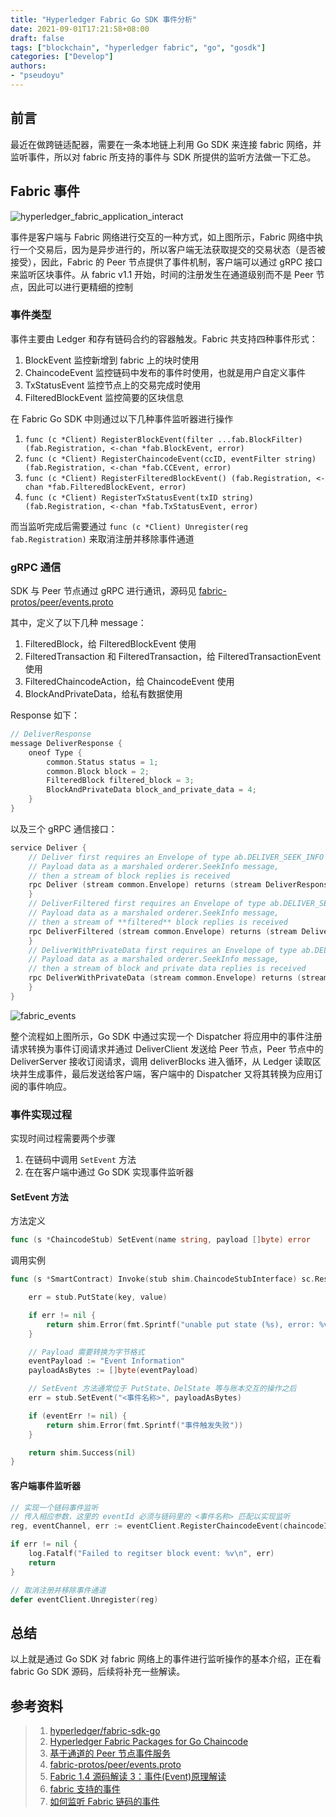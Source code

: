 ```yaml
---
title: "Hyperledger Fabric Go SDK 事件分析"
date: 2021-09-01T17:21:58+08:00
draft: false
tags: ["blockchain", "hyperledger fabric", "go", "gosdk"]
categories: ["Develop"]
authors:
- "pseudoyu"
---
```


## 前言

最近在做跨链适配器，需要在一条本地链上利用 Go SDK 来连接 fabric 网络，并监听事件，所以对 fabric 所支持的事件与 SDK 所提供的监听方法做一下汇总。

## Fabric 事件

![hyperledger_fabric_application_interact](https://image.pseudoyu.com/images/hyperledger_fabric_application_interact.png)

事件是客户端与 Fabric 网络进行交互的一种方式，如上图所示，Fabric 网络中执行一个交易后，因为是异步进行的，所以客户端无法获取提交的交易状态（是否被接受），因此，Fabric 的 Peer 节点提供了事件机制，客户端可以通过 gRPC 接口来监听区块事件。从 fabric v1.1 开始，时间的注册发生在通道级别而不是 Peer 节点，因此可以进行更精细的控制

### 事件类型

事件主要由 Ledger 和存有链码合约的容器触发。Fabric 共支持四种事件形式：

1. BlockEvent 监控新增到 fabric 上的块时使用
2. ChaincodeEvent 监控链码中发布的事件时使用，也就是用户自定义事件
3. TxStatusEvent 监控节点上的交易完成时使用
4. FilteredBlockEvent 监控简要的区块信息

在 Fabric Go SDK 中则通过以下几种事件监听器进行操作

1. `func (c *Client) RegisterBlockEvent(filter ...fab.BlockFilter) (fab.Registration, <-chan *fab.BlockEvent, error)`
2. `func (c *Client) RegisterChaincodeEvent(ccID, eventFilter string) (fab.Registration, <-chan *fab.CCEvent, error)`
3. `func (c *Client) RegisterFilteredBlockEvent() (fab.Registration, <-chan *fab.FilteredBlockEvent, error)`
4. `func (c *Client) RegisterTxStatusEvent(txID string) (fab.Registration, <-chan *fab.TxStatusEvent, error)`

而当监听完成后需要通过 `func (c *Client) Unregister(reg fab.Registration)` 来取消注册并移除事件通道

### gRPC 通信

SDK 与 Peer 节点通过 gRPC 进行通讯，源码见 [fabric-protos/peer/events.proto](https://github.com/hyperledger/fabric-protos/blob/main/peer/events.proto)

其中，定义了以下几种 message：

1. FilteredBlock，给 FilteredBlockEvent 使用
2. FilteredTransaction 和 FilteredTransaction，给 FilteredTransactionEvent 使用
3. FilteredChaincodeAction，给 ChaincodeEvent 使用
4. BlockAndPrivateData，给私有数据使用

Response 如下：

```go
// DeliverResponse
message DeliverResponse {
    oneof Type {
        common.Status status = 1;
        common.Block block = 2;
        FilteredBlock filtered_block = 3;
        BlockAndPrivateData block_and_private_data = 4;
    }
}
```

以及三个 gRPC 通信接口：

```go
service Deliver {
    // Deliver first requires an Envelope of type ab.DELIVER_SEEK_INFO with
    // Payload data as a marshaled orderer.SeekInfo message,
    // then a stream of block replies is received
    rpc Deliver (stream common.Envelope) returns (stream DeliverResponse) {
    }
    // DeliverFiltered first requires an Envelope of type ab.DELIVER_SEEK_INFO with
    // Payload data as a marshaled orderer.SeekInfo message,
    // then a stream of **filtered** block replies is received
    rpc DeliverFiltered (stream common.Envelope) returns (stream DeliverResponse) {
    }
    // DeliverWithPrivateData first requires an Envelope of type ab.DELIVER_SEEK_INFO with
    // Payload data as a marshaled orderer.SeekInfo message,
    // then a stream of block and private data replies is received
    rpc DeliverWithPrivateData (stream common.Envelope) returns (stream DeliverResponse) {
    }
}
```

![fabric_events](https://image.pseudoyu.com/images/fabric_events.png)

整个流程如上图所示，Go SDK 中通过实现一个 Dispatcher 将应用中的事件注册请求转换为事件订阅请求并通过 DeliverClient 发送给 Peer 节点，Peer 节点中的 DeliverServer 接收订阅请求，调用 deliverBlocks 进入循环，从 Ledger 读取区块并生成事件，最后发送给客户端，客户端中的 Dispatcher 又将其转换为应用订阅的事件响应。


### 事件实现过程

实现时间过程需要两个步骤

1. 在链码中调用 `SetEvent` 方法
2. 在在客户端中通过 Go SDK 实现事件监听器

#### SetEvent 方法

方法定义

```go
func (s *ChaincodeStub) SetEvent(name string, payload []byte) error
```

调用实例

```go
func (s *SmartContract) Invoke(stub shim.ChaincodeStubInterface) sc.Response {

    err = stub.PutState(key, value)

    if err != nil {
        return shim.Error(fmt.Sprintf("unable put state (%s), error: %v", key, err))
    }

    // Payload 需要转换为字节格式
    eventPayload := "Event Information"
    payloadAsBytes := []byte(eventPayload)

    // SetEvent 方法通常位于 PutState、DelState 等与账本交互的操作之后
    err = stub.SetEvent("<事件名称>", payloadAsBytes)

    if (eventErr != nil) {
        return shim.Error(fmt.Sprintf("事件触发失败"))
    }

    return shim.Success(nil)
}
```

#### 客户端事件监听器

```go
// 实现一个链码事件监听
// 传入相应参数，这里的 eventId 必须与链码里的 <事件名称> 匹配以实现监听
reg, eventChannel, err := eventClient.RegisterChaincodeEvent(chaincodeID, eventID)

if err != nil {
    log.Fatalf("Failed to regitser block event: %v\n", err)
    return
}

// 取消注册并移除事件通道
defer eventClient.Unregister(reg)
```

## 总结

以上就是通过 Go SDK 对 fabric 网络上的事件进行监听操作的基本介绍，正在看 fabric Go SDK 源码，后续将补充一些解读。

## 参考资料

> 1. [hyperledger/fabric-sdk-go](https://github.com/hyperledger/fabric-sdk-go)
> 2. [Hyperledger Fabric Packages for Go Chaincode](https://pkg.go.dev/github.com/hyperledger/fabric-chaincode-go)
> 3. [基于通道的 Peer 节点事件服务](https://hyperledger-fabric.readthedocs.io/zh_CN/latest/peer_event_services.html)
> 4. [fabric-protos/peer/events.proto](https://github.com/hyperledger/fabric-protos/blob/main/peer/event)
> 5. [Fabric 1.4 源码解读 3：事件(Event)原理解读](https://lessisbetter.site/2019/09/20/fabric-event-source/)
> 6. [fabric 支持的事件](https://www.jianshu.com/p/aecaae8aa3da)
> 7. [如何监听 Fabric 链码的事件](http://blog.hubwiz.com/2019/07/07/Hyperledger-fabric-chaincode-event/)
